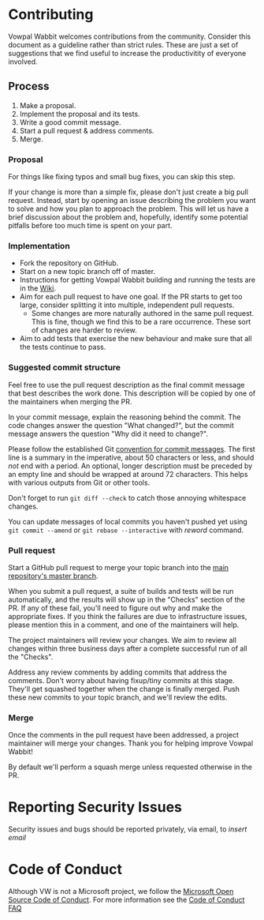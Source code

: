 # Contributing

Vowpal Wabbit welcomes contributions from the community. Consider this document
as a guideline rather than strict rules. These are just a set of suggestions
that we find useful to increase the productivitity of everyone involved.

## Process

1. Make a proposal.
1. Implement the proposal and its tests.
1. Write a good commit message.
1. Start a pull request & address comments.
1. Merge.

### Proposal

For things like fixing typos and small bug fixes, you can skip this step.

If your change is more than a simple fix, please don't just create a big
pull request. Instead, start by opening an issue describing the problem you
want to solve and how you plan to approach the problem. This will let us
have a brief discussion about the problem and, hopefully, identify some
potential pitfalls before too much time is spent on your part.

### Implementation

* Fork the repository on GitHub.
* Start on a new topic branch off of master.
* Instructions for getting Vowpal Wabbit building and running the tests are in the
  [Wiki](https://github.com/VowpalWabbit/vowpal_wabbit/wiki).
* Aim for each pull request to have one goal. If the PR starts to get too large,
  consider splitting it into multiple, independent pull requests.
    * Some changes are more naturally authored in the same pull request. This is
      fine, though we find this to be a rare occurrence. These sort of changes
      are harder to review.
* Aim to add tests that exercise the new behaviour and make sure that all the 
  tests continue to pass.

### Suggested commit structure

Feel free to use the pull request description as the final commit message that
best describes the work done. This description will be copied by one of the
maintainers when merging the PR.

In your commit message, explain the reasoning behind the commit. The code
changes answer the question "What changed?", but the commit message answers
the question "Why did it need to change?".

Please follow the established Git
[convention for commit messages](https://www.git-scm.com/book/en/v2/Distributed-Git-Contributing-to-a-Project#Commit-Guidelines).
The first line is a summary in the imperative, about 50 characters or less,
and should *not* end with a period. An optional, longer description must be
preceded by an empty line and should be wrapped at around 72 characters.
This helps with various outputs from Git or other tools.

Don't forget to run `git diff --check` to catch those annoying whitespace
changes.

You can update messages of local commits you haven't pushed yet using `git
commit --amend` or `git rebase --interactive` with *reword* command.

### Pull request

Start a GitHub pull request to merge your topic branch into the
[main repository's master branch](https://github.com/VowpalWabbit/vowpal_wabbit/tree/master).

When you submit a pull request, a suite of builds and tests will be run
automatically, and the results will show up in the "Checks" section of the
PR. If any of these fail, you'll need to figure out why and make the
appropriate fixes. If you think the failures are due to infrastructure
issues, please mention this in a comment, and one of the maintainers will
help.

The project maintainers will review your changes. We aim to review all
changes within three business days after a complete successful run of all the
"Checks".

Address any review comments by adding commits that address the comments.
Don't worry about having fixup/tiny commits at this stage. They'll get
squashed together when the change is finally merged. Push these new commits
to your topic branch, and we'll review the edits.

### Merge

Once the comments in the pull request have been addressed, a project
maintainer will merge your changes. Thank you for helping improve Vowpal Wabbit!

By default we'll perform a squash merge unless requested otherwise in the
PR.

# Reporting Security Issues

Security issues and bugs should be reported privately, via email, to *insert
email* 

# Code of Conduct

Although VW is not a Microsoft project, we follow the 
[Microsoft Open Source Code of Conduct](https://opensource.microsoft.com/codeofconduct/).
For more information see the
[Code of Conduct FAQ](https://opensource.microsoft.com/codeofconduct/faq/)

